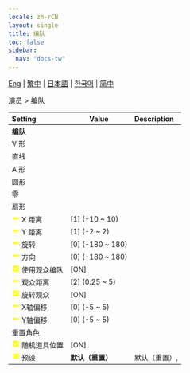 ```yaml
---
locale: zh-rCN
layout: single
title: 编队
toc: false
sidebar:
  nav: "docs-tw"
---
```

[Eng](/dancexr/menu/2025.4/actors/formation) | [繁中](/tw/dancexr/menu/2025.4/actors/formation) | [日本語](/jp/dancexr/menu/2025.4/actors/formation) | [한국어](/kr/dancexr/menu/2025.4/actors/formation) | [简中](/zh/dancexr/menu/2025.4/actors/formation)

[演员](../menu#演员) > 编队



| Setting | Value | Description |
| :--- | --- | :--- |
|<nobr> <b>编队</b></nobr>|| 
|<nobr> V 形</nobr>|| 
|<nobr> 直线</nobr>|| 
|<nobr> A 形</nobr>|| 
|<nobr> 圆形</nobr>|| 
|<nobr> 零</nobr>|| 
|<nobr> 扇形</nobr>|| 
|<nobr>![slider icon](/images/icon/ic_slider.png) X 距离</nobr>| [1] (-10 ~ 10) | 
|<nobr>![slider icon](/images/icon/ic_slider.png) Y 距离</nobr>| [1] (-2 ~ 2) | 
|<nobr>![slider icon](/images/icon/ic_slider.png) 旋转</nobr>| [0] (-180 ~ 180) | 
|<nobr>![slider icon](/images/icon/ic_slider.png) 方向</nobr>| [0] (-180 ~ 180) | 
|<nobr>![check_on icon](/images/icon/ic_check_on.png) 使用观众编队</nobr>| [ON] | 
|<nobr>![slider icon](/images/icon/ic_slider.png) 观众距离</nobr>| [2] (0.25 ~ 5) | 
|<nobr>![check_on icon](/images/icon/ic_check_on.png) 旋转观众</nobr>| [ON] | 
|<nobr>![slider icon](/images/icon/ic_slider.png) X轴偏移</nobr>| [0] (-5 ~ 5) | 
|<nobr>![slider icon](/images/icon/ic_slider.png) Y轴偏移</nobr>| [0] (-5 ~ 5) | 
|<nobr> 重置角色</nobr>|| 
|<nobr>![check_on icon](/images/icon/ic_check_on.png) 随机道具位置</nobr>| [ON] | 
|<nobr>![list icon](/images/icon/ic_list.png) 预设</nobr>| **默认（重置）** | 默认（重置）,  |
